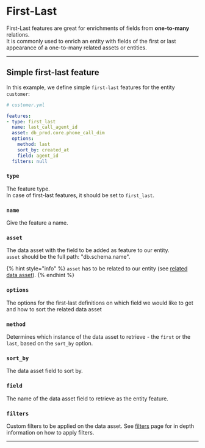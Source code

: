 # First-Last

First-Last features are great for enrichments of fields from **one-to-many** relations.\
It is commonly used to enrich an entity with fields of the first or last appearance of a one-to-many related assets or entities.

***

## Simple first-last feature

In this example, we define simple `first-last` features for the entity `customer`:

```yaml
# customer.yml

features:
- type: first_last
  name: last_call_agent_id
  asset: db_prod.core.phone_call_dim
  options:
    method: last
    sort_by: created_at
    field: agent_id
  filters: null
```

### `type`

The feature type. \
In case of first-last features, it should be set to `first_last`.

### `name`

Give the feature a name.

### `asset`

The data asset with the field to be added as feature to our entity.\
`asset` should be the full path: "db.schema.name".

{% hint style="info" %}
`asset` has to be related to our entity (see [related data asset](../entities/#related-assets)).&#x20;
{% endhint %}

### `options`

The options for the first-last definitions on which field we would like to get and how to sort the related data asset

### `method`

Determines which instance of the data asset to retrieve - the `first` or the `last`, based on the `sort_by` option.

### `sort_by`

The data asset field to sort by.

### `field`

The name of the data asset field to retrieve as the entity feature.

### `filters`

Custom filters to be applied on the data asset. See [filters](../data-assets/filters.md) page for in depth information on how to apply filters.



***

